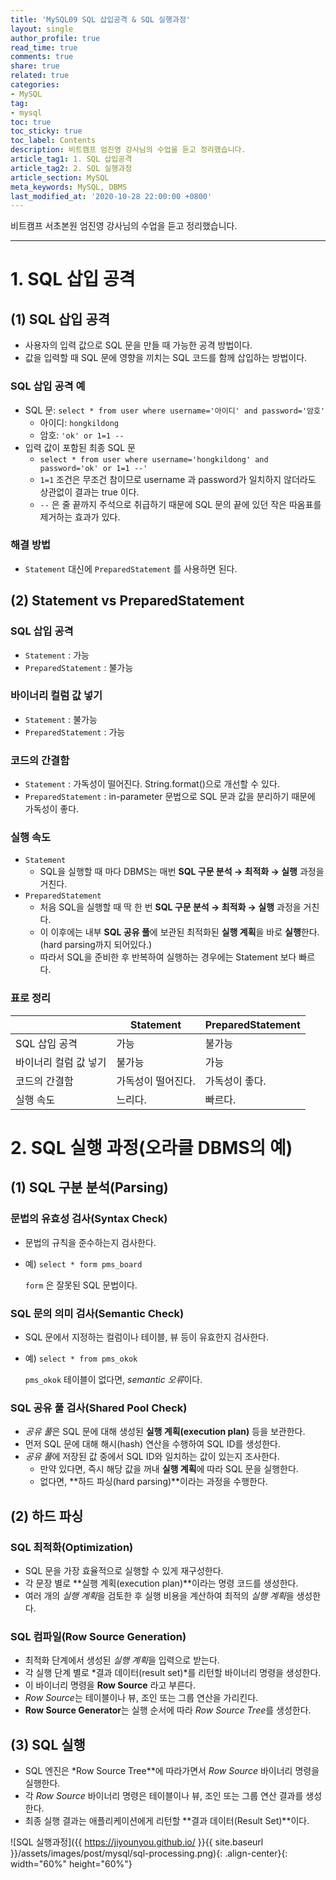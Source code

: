 ```yaml
---
title: 'MySQL09 SQL 삽입공격 & SQL 실행과정'
layout: single
author_profile: true
read_time: true
comments: true
share: true
related: true
categories:
- MySQL
tag:
- mysql
toc: true
toc_sticky: true
toc_label: Contents
description: 비트캠프 엄진영 강사님의 수업을 듣고 정리했습니다.
article_tag1: 1. SQL 삽입공격
article_tag2: 2. SQL 실행과정
article_section: MySQL
meta_keywords: MySQL, DBMS
last_modified_at: '2020-10-28 22:00:00 +0800'
---
```


비트캠프 서초본원 엄진영 강사님의 수업을 듣고 정리했습니다.

---
# 1. **SQL 삽입 공격**

## (1) SQL 삽입 공격

- 사용자의 입력 값으로 SQL 문을 만들 때 가능한 공격 방법이다.
- 값을 입력할 때 SQL 문에 영향을 끼치는 SQL 코드를 함께 삽입하는 방법이다.

### SQL 삽입 공격 예

- SQL 문: `select * from user where username='아이디' and password='암호'`
    - 아이디: `hongkildong`
    - 암호: `'ok' or 1=1 --`
- 입력 값이 포함된 최종 SQL 문
    - `select * from user where username='hongkildong' and password='ok' or 1=1 --'`
    - `1=1` 조건은 무조건 참이므로 username 과 password가 일치하지 않더라도 상관없이 결과는 true 이다.
    - `--` 은 줄 끝까지 주석으로 취급하기 때문에 SQL 문의 끝에 있던 작은 따옴표를 제거하는 효과가 있다.

### 해결 방법

- `Statement` 대신에 `PreparedStatement` 를 사용하면 된다.

## (2) **Statement** vs **PreparedStatement**

### SQL 삽입 공격

- `Statement` : 가능
- `PreparedStatement` : 불가능

### 바이너리 컬럼 값 넣기

- `Statement` : 불가능
- `PreparedStatement` : 가능

### 코드의 간결함

- `Statement` : 가독성이 떨어진다. String.format()으로 개선할 수 있다.
- `PreparedStatement` : in-parameter 문법으로 SQL 문과 값을 분리하기 때문에 가독성이 좋다.

### 실행 속도

- `Statement`
    - SQL을 실행할 때 마다 DBMS는 매번 **SQL 구문 분석 → 최적화 → 실행** 과정을 거친다.
- `PreparedStatement`
    - 처음 SQL을 실행할 때 딱 한 번 **SQL 구문 분석 → 최적화 → 실행** 과정을 거친다.
    - 이 이후에는 내부 **SQL 공유 풀**에 보관된 최적화된 **실행 계획**을 바로 **실행**한다. (hard parsing까지 되어있다.)
    - 따라서 SQL을 준비한 후 반복하여 실행하는 경우에는 Statement 보다 빠르다.

### 표로 정리

|                       | Statement          | PreparedStatement    |
|-----------------------|--------------------|----------------------|
| SQL 삽입 공격         | 가능               | 불가능               |
| 바이너리 컬럼 값 넣기 | 불가능             | 가능                 |
| 코드의 간결함         | 가독성이 떨어진다. | 가독성이 좋다.       |
| 실행 속도             | 느리다.            | 빠르다.              |
  

# 2. **SQL 실행 과정(오라클 DBMS의 예)**

## (1) **SQL 구분 분석(Parsing)**

### **문법의 유효성 검사(Syntax Check)**

- 문법의 규칙을 준수하는지 검사한다.
- 예) `select * form pms_board`

    `form` 은 잘못된 SQL 문법이다.

### **SQL 문의 의미 검사(Semantic Check)**

- SQL 문에서 지정하는 컬럼이나 테이블, 뷰 등이 유효한지 검사한다.
- 예) `select * from pms_okok`

    `pms_okok` 테이블이 없다면, *semantic 오류*이다.

### **SQL 공유 풀 검사(Shared Pool Check)**

- *공유 풀*은 SQL 문에 대해 생성된 **실행 계획(execution plan)** 등을 보관한다.
- 먼저 SQL 문에 대해 해시(hash) 연산을 수행하여 SQL ID를 생성한다.
- *공유 풀*에 저장된 값 중에서 SQL ID와 일치하는 값이 있는지 조사한다.
    - 만약 있다면, 즉시 해당 값을 꺼내 **실행 계획**에 따라 SQL 문을 실행한다.
    - 없다면, **하드 파싱(hard parsing)**이라는 과정을 수행한다.

## (2) **하드 파싱**

### **SQL 최적화(Optimization)**

- SQL 문을 가장 효율적으로 실행할 수 있게 재구성한다.
- 각 문장 별로 **실행 계획(execution plan)**이라는 명령 코드를 생성한다.
- 여러 개의 *실행 계획*을 검토한 후 실행 비용을 계산하여 최적의 *실행 계획*을 생성한다.

### **SQL 컴파일(Row Source Generation)**

- 최적화 단계에서 생성된 *실행 계획*을 입력으로 받는다.
- 각 실행 단계 별로 *결과 데이터(result set)*를 리턴할 바이너리 명령을 생성한다.
- 이 바이너리 명령을 **Row Source** 라고 부른다.
- *Row Source*는 테이블이나 뷰, 조인 또는 그룹 연산을 가리킨다.
- **Row Source Generator**는 실행 순서에 따라 *Row Source Tree*를 생성한다.

## (3) SQL 실행

- SQL 엔진은 *Row Source Tree**에 따라가면서 *Row Source* 바이너리 명령을 실행한다.
- 각 *Row Source* 바이너리 명령은 테이블이나 뷰, 조인 또는 그룹 연산 결과를 생성한다.
- 최종 실행 결과는 애플리케이션에게 리턴할 **결과 데이터(Result Set)**이다.

![SQL 실행과정]({{ https://jiyounyou.github.io/ }}{{ site.baseurl }}/assets/images/post/mysql/sql-processing.png){: .align-center}{: width="60%" height="60%"}